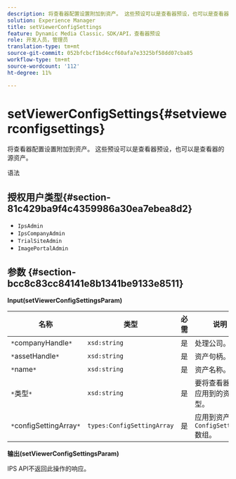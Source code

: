 ```yaml
---
description: 将查看器配置设置附加到资产。 这些预设可以是查看器预设，也可以是查看器的源资产。
solution: Experience Manager
title: setViewerConfigSettings
feature: Dynamic Media Classic，SDK/API，查看器预设
role: 开发人员，管理员
translation-type: tm+mt
source-git-commit: 052bfcbcf1bd4ccf60afa7e3325bf58dd07cba85
workflow-type: tm+mt
source-wordcount: '112'
ht-degree: 11%

---
```



# setViewerConfigSettings{#setviewerconfigsettings}

将查看器配置设置附加到资产。 这些预设可以是查看器预设，也可以是查看器的源资产。

语法

## 授权用户类型{#section-81c429ba9f4c4359986a30ea7ebea8d2}

* `IpsAdmin`
* `IpsCompanyAdmin`
* `TrialSiteAdmin`
* `ImagePortalAdmin`

## 参数 {#section-bcc8c83cc84141e8b1341be9133e8511}

**Input(setViewerConfigSettingsParam)**

| 名称 | 类型 | 必需 | 说明 |
|---|---|---|---|
| `*`companyHandle`*` | `xsd:string` | 是 | 处理公司。 |
| `*`assetHandle`*` | `xsd:string` | 是 | 资产句柄。 |
| `*`name`*` | `xsd:string` | 是 | 资产名称。 |
| `*`类型`*` | `xsd:string` | 是 | 要将查看器配置应用到的资产类型。 |
| `*`configSettingArray`*` | `types:ConfigSettingArray` | 是 | 应用到资产的`ConfigSettings`数组。 |

**输出(setViewerConfigSettingsParam)**

IPS API不返回此操作的响应。
